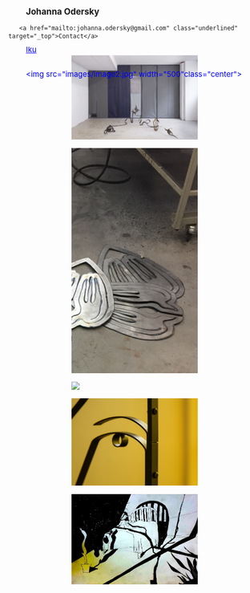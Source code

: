 <DOCTYPE html>
<html>
<head>
    <title> 
Johanna Odersky
    </title>
    <link href="https://fonts.googleapis.com/css?family=Amiri:400i|Cardo:400i|Cormorant+Garamond:400i|EB+Garamond|Libre+Baskerville:400i|Noto+Serif:400i|Old+Standard+TT:400i|Source+Serif+Pro"
    rel="stylesheet"
    >
    <style>
        
        body {
            background-color:rgb(231, 231, 231);
            
            font-family: 'EB Garamond', serif;
            padding-top: 60px;
           padding-left: 50px; 
            }
img {            padding-top: 15px;
}
       .center {
    display: block;
    margin-left: auto;
    margin-right: auto;
    width: 50%;
}
h1{
    font-style:initial;
font-size:17px;  
position:fixed;
padding-left: 35px; 
  }
   .underlined {
        text-decoration: underline;
        color:blue;
    }
p {
    padding-top: 30px;
    font-size: 15px;
    color: blue;
    position:fixed;
padding-left: 35px; 
 
}    
    </style>
    </head>
</html>
<body>

<div>

   <h1>Johanna Odersky</h1>
   <p style="color: blue"> 
    <a href="https://soundcloud.com/ikukojohanna" class="underlined">Iku</a>
        
       <a href="mailto:johanna.odersky@gmail.com" class="underlined" target="_top">Contact</a>
     
   </p>

   <img src="images/image2.jpg" width="500"class="center">
</div>

   <br>
   <img src="images/image1.jpg" width="1000"class="center">
<br>
   <img src="images/image3.jpg" width="500" class="center">

   <br>
 
  
   <img src="images/image5.jpg" width="500" class="center">
   <br>
   <img src="images/image5b.jpg" width="500" class="center">
   
   <br>
   <img src="images/image4.jpg" width="500" class="center">
   <br>
  





</body>
